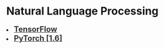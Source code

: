 # Natural Language Processing

<div style='width:1000px;margin:auto'>

<li><a href="./html_tensorflow/1_NLP_Root.html"><b style='font-size:20px;color:#333'>TensorFlow</b></a></li>

<li><a href="./html_pytorch/1_NLP_Root.html"><b style='font-size:20px;color:#333'>PyTorch [1.6]</b></a></li>

</div>
